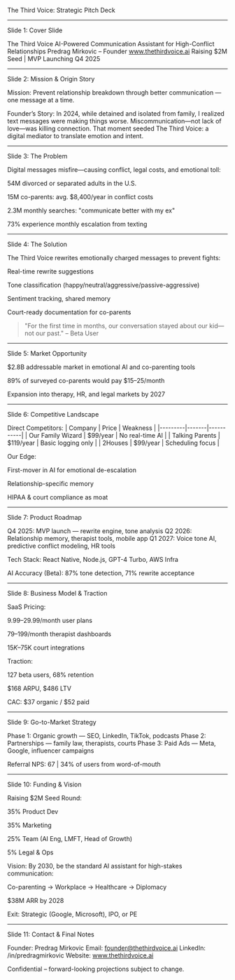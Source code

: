The Third Voice: Strategic Pitch Deck


---

Slide 1: Cover Slide

The Third Voice
AI-Powered Communication Assistant for High-Conflict Relationships
Predrag Mirkovic – Founder
www.thethirdvoice.ai
Raising $2M Seed | MVP Launching Q4 2025


---

Slide 2: Mission & Origin Story

Mission: Prevent relationship breakdown through better communication — one message at a time.

Founder’s Story: In 2024, while detained and isolated from family, I realized text messages were making things worse. Miscommunication—not lack of love—was killing connection. That moment seeded The Third Voice: a digital mediator to translate emotion and intent.


---

Slide 3: The Problem

Digital messages misfire—causing conflict, legal costs, and emotional toll:

54M divorced or separated adults in the U.S.

15M co-parents: avg. $8,400/year in conflict costs

2.3M monthly searches: "communicate better with my ex"

73% experience monthly escalation from texting



---

Slide 4: The Solution

The Third Voice rewrites emotionally charged messages to prevent fights:

Real-time rewrite suggestions

Tone classification (happy/neutral/aggressive/passive-aggressive)

Sentiment tracking, shared memory

Court-ready documentation for co-parents


> "For the first time in months, our conversation stayed about our kid—not our past." – Beta User




---

Slide 5: Market Opportunity

$2.8B addressable market in emotional AI and co-parenting tools

89% of surveyed co-parents would pay $15–25/month

Expansion into therapy, HR, and legal markets by 2027



---

Slide 6: Competitive Landscape

Direct Competitors: | Company | Price | Weakness | |---------|-------|-----------| | Our Family Wizard | $99/year | No real-time AI | | Talking Parents | $119/year | Basic logging only | | 2Houses | $99/year | Scheduling focus |

Our Edge:

First-mover in AI for emotional de-escalation

Relationship-specific memory

HIPAA & court compliance as moat



---

Slide 7: Product Roadmap

Q4 2025: MVP launch — rewrite engine, tone analysis
Q2 2026: Relationship memory, therapist tools, mobile app
Q1 2027: Voice tone AI, predictive conflict modeling, HR tools

Tech Stack: React Native, Node.js, GPT-4 Turbo, AWS Infra

AI Accuracy (Beta): 87% tone detection, 71% rewrite acceptance


---

Slide 8: Business Model & Traction

SaaS Pricing:

$9.99–$29.99/month user plans

$79–$199/month therapist dashboards

$15K–$75K court integrations


Traction:

127 beta users, 68% retention

$168 ARPU, $486 LTV

CAC: $37 organic / $52 paid



---

Slide 9: Go-to-Market Strategy

Phase 1: Organic growth — SEO, LinkedIn, TikTok, podcasts
Phase 2: Partnerships — family law, therapists, courts
Phase 3: Paid Ads — Meta, Google, influencer campaigns

Referral NPS: 67 | 34% of users from word-of-mouth


---

Slide 10: Funding & Vision

Raising $2M Seed Round:

35% Product Dev

35% Marketing

25% Team (AI Eng, LMFT, Head of Growth)

5% Legal & Ops


Vision: By 2030, be the standard AI assistant for high-stakes communication:

Co-parenting → Workplace → Healthcare → Diplomacy

$38M ARR by 2028

Exit: Strategic (Google, Microsoft), IPO, or PE



---

Slide 11: Contact & Final Notes

Founder: Predrag Mirkovic
Email: founder@thethirdvoice.ai
LinkedIn: /in/predragmirkovic
Website: www.thethirdvoice.ai

Confidential – forward-looking projections subject to change.

